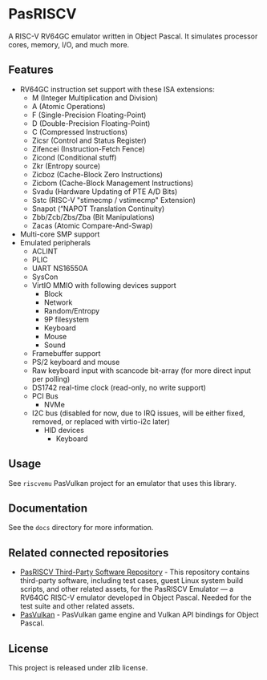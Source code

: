 # PasRISCV

A RISC-V RV64GC emulator written in Object Pascal. It simulates processor cores, memory, I/O, and much more.

## Features

- RV64GC instruction set support with these ISA extensions:  
  - M (Integer Multiplication and Division)  
  - A (Atomic Operations)  
  - F (Single-Precision Floating-Point)  
  - D (Double-Precision Floating-Point)  
  - C (Compressed Instructions)
  - Zicsr (Control and Status Register)
  - Zifencei (Instruction-Fetch Fence)
  - Zicond (Conditional stuff)
  - Zkr (Entropy source)
  - Zicboz (Cache-Block Zero Instructions)
  - Zicbom (Cache-Block Management Instructions)
  - Svadu (Hardware Updating of PTE A/D Bits) 
  - Sstc (RISC-V "stimecmp / vstimecmp" Extension)
  - Snapot (“NAPOT Translation Continuity)
  - Zbb/Zcb/Zbs/Zba (Bit Manipulations)
  - Zacas (Atomic Compare-And-Swap)
- Multi-core SMP support
- Emulated peripherals
  - ACLINT
  - PLIC
  - UART NS16550A
  - SysCon   
  - VirtIO MMIO with following devices support
    - Block
    - Network
    - Random/Entropy
    - 9P filesystem
    - Keyboard
    - Mouse
    - Sound
  - Framebuffer support
  - PS/2 keyboard and mouse
  - Raw keyboard input with scancode bit-array (for more direct input per polling) 
  - DS1742 real-time clock (read-only, no write support)
  - PCI Bus
    - NVMe
  - I2C bus (disabled for now, due to IRQ issues, will be either fixed, removed, or replaced with virtio-i2c later)
    - HID devices
      - Keyboard

## Usage

See `riscvemu` PasVulkan project for an emulator that uses this library.

## Documentation

See the `docs` directory for more information.

## Related connected repositories

- [PasRISCV Third-Party Software Repository](https://github.com/BeRo1985/pasriscv_software) - This repository contains third-party software, including test cases, guest Linux system build scripts, and other related assets, for the PasRISCV Emulator — a RV64GC RISC-V emulator developed in Object Pascal. Needed for the test suite and other related assets.
- [PasVulkan](https://github.com/BeRo1985/pasvulkan) - PasVulkan game engine and Vulkan API bindings for Object Pascal.

## License

This project is released under zlib license.